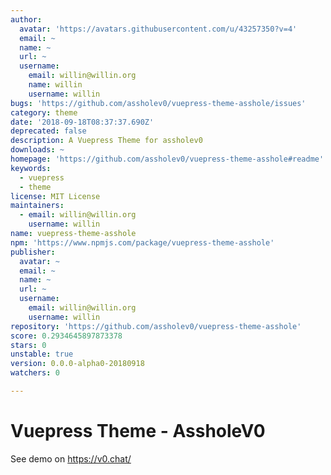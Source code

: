 ```yaml
---
author:
  avatar: 'https://avatars.githubusercontent.com/u/43257350?v=4'
  email: ~
  name: ~
  url: ~
  username:
    email: willin@willin.org
    name: willin
    username: willin
bugs: 'https://github.com/assholev0/vuepress-theme-asshole/issues'
category: theme
date: '2018-09-18T08:37:37.690Z'
deprecated: false
description: A Vuepress Theme for assholev0
downloads: ~
homepage: 'https://github.com/assholev0/vuepress-theme-asshole#readme'
keywords:
  - vuepress
  - theme
license: MIT License
maintainers:
  - email: willin@willin.org
    username: willin
name: vuepress-theme-asshole
npm: 'https://www.npmjs.com/package/vuepress-theme-asshole'
publisher:
  avatar: ~
  email: ~
  name: ~
  url: ~
  username:
    email: willin@willin.org
    username: willin
repository: 'https://github.com/assholev0/vuepress-theme-asshole'
score: 0.2934645897873378
stars: 0
unstable: true
version: 0.0.0-alpha0-20180918
watchers: 0

---
```


# Vuepress Theme - AssholeV0

See demo on <https://v0.chat/>

